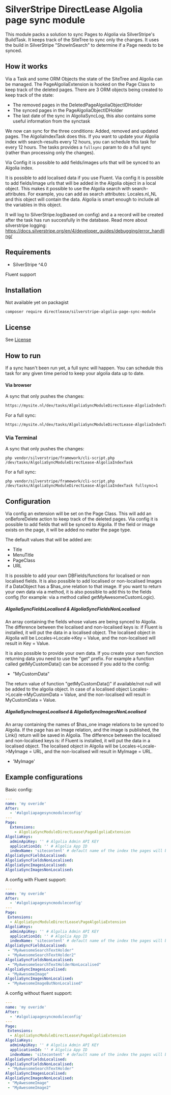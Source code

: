 # SilverStripe DirectLease Algolia page sync module

This module packs a solution to sync Pages to Algolia via SilverStripe's BuildTask.
It keeps track of the SiteTree to sync only the changes. It uses the build in SilverStripe "ShowInSearch" to determine if a Page needs to be synced. 

## How it works
Via a Task and some ORM Objects the state of the SiteTree and Algolia can be managed.
The PageAlgoliaExtension is hooked on the Page Class to keep track of the deleted pages.
There are 3 ORM objects being created to keep track of the state:
* The removed pages in the DeletedPageAlgoliaObjectIDHolder
* The synced pages in the PageAlgoliaObjectIDHolder
* The last date of the sync in AlgoliaSyncLog, this also contains some useful information from the synctask

We now can sync for the three conditions: Added, removed and updated pages. 
The AlgoliaIndexTask does this. 
If you want to update your Algolia index with search-results every 12 hours, you can schedule this task for every 12 hours. 
The tasks provides a `fullsync` param to do a full sync (rather than processing only the changes).

Via Config it is possible to add fields/images urls that will be synced to an Algolia index.

It is possible to add localised data if you use Fluent. Via config it is possible to add fields/image urls that will be added in the Algolia object in a local object. This makes it possible to use the Algolia search with search-attributes. For example, you can add as search attributes: Locales.nl_NL and this object will contain the data. Algolia is smart enough to include all the variables in this object.

It will log to SilverStripe.log(based on config) and a a record will be created after the task has run succesfully in the database. Read more about silverstripe logging: https://docs.silverstripe.org/en/4/developer_guides/debugging/error_handling/

## Requirements

* SilverStripe ^4.0

Fluent support


## Installation
Not available yet on packagist 
```
composer require directlease/silverstripe-algolia-page-sync-module
```

## License
See [License](LICENSE)

## How to run
If a sync hasn't been run yet, a full sync will happen. You can schedule this task for any given time period to keep your algolia data up to date.

#### Via browser
A sync that only pushes the changes:
```markdown
https://mysite.nl/dev/tasks/AlgoliaSyncModuleDirectLease-AlgoliaIndexTask # A sync that only pushes the changes
```
For a full sync:
```markdown
https://mysite.nl/dev/tasks/AlgoliaSyncModuleDirectLease-AlgoliaIndexTask?fullsync=1 # For a full sync
```
### Via Terminal
A sync that only pushes the changes:
```shell
php vendor/silverstripe/framework/cli-script.php /dev/tasks/AlgoliaSyncModuleDirectLease-AlgoliaIndexTask
```
For a full sync:
```shell
php vendor/silverstripe/framework/cli-script.php /dev/tasks/AlgoliaSyncModuleDirectLease-AlgoliaIndexTask fullsync=1
```

## Configuration
Via config an extension will be set on the Page Class. This will add an onBeforeDelete action to keep track of the deleted pages.
Via config it is possible to add fields that will be synced to Algolia. If the field or image exists on the page, it will be added no matter the page type.

The default values that will be added are:
* Title
* MenuTitle
* PageClass
* URL

It is possible to add your own DBFields/functions for localised or non localised fields. It is also possible to add localised or non-localised Images if a DataObject has a $has_one relation to that image. If you want to return your own data via a method, it is also possible to add this to the fields config (for example: via a method called getMyAwesomeCustomLogic).

##### AlgoliaSyncFieldsLocalised & AlgoliaSyncFieldsNonLocalised
An array containing the fields whose values are being synced to Algolia. The difference between the localised and non-localised keys is: if Fluent is installed, it will put the data in a localised object. The localised object in Algolia will be Locales->Locale->Key = Value, and the non-localised will result in Key = Value.

It is also possible to provide your own data. If you create your own function returning data you need to use the "get" prefix. For example a function called getMyCustomData() can be accessed if you add to the config:
- "MyCustomData" 

The return value of function "getMyCustomData()" if available/not null will be added to the algolia object. In case of a localised object Locales->Locale->MyCustomData = Value, and the non-localised will result in MyCustomData = Value. 

##### AlgoliaSyncImagesLocalised & AlgoliaSyncImagesNonLocalised
An array containing the names of $has_one image relations to be synced to Algolia. If the page has an Image relation, and the image is published, the Link() return will be saved in Algolia. The difference between the localised and non-localised keys is: if Fluent is installed, it will put the data in a localised object. The localised object in Algolia will be Locales->Locale->MyImage = URL, and the non-localised will result in MyImage = URL.
- 'MyImage'

## Example configurations

Basic config:
```yaml
---
name: 'my overide'
After:
  - '#algoliapagesyncmoduleconfig'
---
Page:
  Extensions:
    - AlgoliaSyncModuleDirectLease\PageAlgoliaExtension
AlgoliaKeys:
  adminApiKey: '' # Algolia Admin API KEY
  applicationId: '' # Algolia App ID
  indexName: 'sitecontent' # default name of the index the pages will be synced in 
AlgoliaSyncFieldsLocalised:
AlgoliaSyncFieldsNonLocalised:
AlgoliaSyncImagesLocalised:
AlgoliaSyncImagesNonLocalised:
```

A config with Fluent support: 
```yaml
---
name: 'my overide'
After:
  - '#algoliapagesyncmoduleconfig'
---
Page:
 Extensions:
  - AlgoliaSyncModuleDirectLease\PageAlgoliaExtension
AlgoliaKeys:
  adminApiKey: '' # Algolia Admin API KEY
  applicationId: '' # Algolia App ID
  indexName: 'sitecontent' # default name of the index the pages will be synced in 
AlgoliaSyncFieldsLocalised:
 - "MyAwesomeSearchTextHolder"
 - "MyAwesomeSearchTextHolder2"
AlgoliaSyncFieldsNonLocalised:
 - "MyAwesomeSearchTextHolderNonLocalised"
AlgoliaSyncImagesLocalised:
 - "MyAwesomeImage"
AlgoliaSyncImagesNonLocalised:
 - "MyAwesomeImageButNonLocalised"
```
A config without fluent support:

```yaml
---
name: 'my overide'
After:
  - '#algoliapagesyncmoduleconfig'
---
Page:
 Extensions:
  - AlgoliaSyncModuleDirectLease\PageAlgoliaExtension
AlgoliaKeys:
  adminApiKey: '' # Algolia Admin API KEY
  applicationId: '' # Algolia App ID
  indexName: 'sitecontent' # default name of the index the pages will be synced in 
AlgoliaSyncFieldsLocalised:
AlgoliaSyncFieldsNonLocalised:
 - "MyAwesomeSearchTextHolder"
AlgoliaSyncImagesLocalised:
AlgoliaSyncImagesNonLocalised:
 - "MyAwesomeImage"
 - "MyAwesomeImage2"

```
